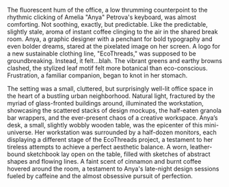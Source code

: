The fluorescent hum of the office, a low thrumming counterpoint to the rhythmic clicking of Amelia "Anya" Petrova's keyboard, was almost comforting.  Not soothing, exactly, but predictable.  Like the predictable, slightly stale, aroma of instant coffee clinging to the air in the shared break room. Anya, a graphic designer with a penchant for bold typography and even bolder dreams, stared at the pixelated image on her screen. A logo for a new sustainable clothing line, "EcoThreads," was supposed to be groundbreaking. Instead, it felt…blah.  The vibrant greens and earthy browns clashed, the stylized leaf motif felt more botanical than eco-conscious.  Frustration, a familiar companion, began to knot in her stomach.

The setting was a small, cluttered, but surprisingly well-lit office space in the heart of a bustling urban neighborhood.  Natural light, fractured by the myriad of glass-fronted buildings around, illuminated the workstation, showcasing the scattered stacks of design mockups, the half-eaten granola bar wrappers, and the ever-present chaos of a creative workspace.  Anya’s desk, a small, slightly wobbly wooden table, was the epicenter of this mini-universe.  Her workstation was surrounded by a half-dozen monitors, each displaying a different stage of the EcoThreads project, a testament to her tireless attempts to achieve a perfect aesthetic balance.  A worn, leather-bound sketchbook lay open on the table, filled with sketches of abstract shapes and flowing lines.  A faint scent of cinnamon and burnt coffee hovered around the room, a testament to Anya's late-night design sessions fueled by caffeine and the almost obsessive pursuit of perfection.
